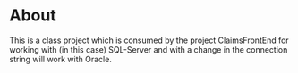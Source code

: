 ﻿# About

This is a class project which is consumed by the project ClaimsFrontEnd for working with (in this case) SQL-Server and with a change in the connection string will work with Oracle.

